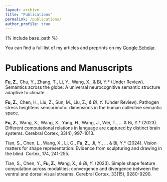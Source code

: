 ```yaml
---
layout: archive
title: "Publications"
permalink: /publications/
author_profile: true
---
```


{% include base_path %}

You can find a full list of my articles and preprints on my [Google Scholar](https://scholar.google.com/citations?user=7y6C1VYAAAAJ&hl=en).

Publications and Manuscripts
======

**Fu, Z.**, Chu, Y., Zhang, T., Li, Y., Wang, X., & Bi, Y.* (Under Review). Semantics across the globe: A universal neurocognitive semantic structure adaptive to climate.  

**Fu, Z.**, Chen, H., Liu, Z., Sun, M., Liu, Z.*, & Bi, Y.* (Under Review). Pathogen stress heightens sensorimotor dimensions in the human collective semantic space.

**Fu, Z.**, Wang, X., Wang, X., Yang, H., Wang, J., Wei, T., ... & Bi, Y.* (2023). Different computational relations in language are captured by distinct brain systems. Cerebral Cortex, 33(4), 997-1013.

Tian, S., Chen, L., Wang, X., Li, G., **Fu, Z.**, Ji, Y., ... & Bi, Y.* (2024). Vision matters for shape representation: Evidence from sculpturing and drawing in the blind. Cortex, 174, 241-255.

Tian, S., Chen, Y., **Fu, Z.**, Wang, X.*, & Bi, Y.* (2023). Simple shape feature computation across modalities: convergence and divergence between the ventral and dorsal visual streams. Cerebral Cortex, 33(15), 9280-9290.

